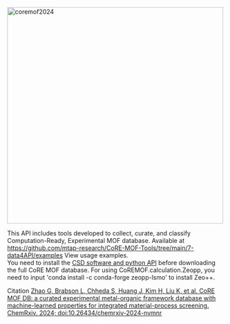 <img src="https://raw.githubusercontent.com/mtap-research/CoRE-MOF-Tools/main/figs/logo.png" alt="coremof2024" width="500">

This API includes tools developed to collect, curate, and classify Computation-Ready, Experimental MOF database.
Available at https://github.com/mtap-research/CoRE-MOF-Tools/tree/main/7-data4API/examples View usage examples.                     
You need to install the [CSD software and python API](https://downloads.ccdc.cam.ac.uk/documentation/API/installation_notes.html) before downloading the full CoRE MOF database.
For using CoREMOF.calculation.Zeopp, you need to input 'conda install -c conda-forge zeopp-lsmo' to install Zeo++.                               
              
Citation
[Zhao G, Brabson L, Chheda S, Huang J, Kim H, Liu K, et al. CoRE MOF DB: a curated experimental metal-organic framework database with machine-learned properties for integrated material-process screening. ChemRxiv. 2024; doi:10.26434/chemrxiv-2024-nvmnr](https://chemrxiv.org/engage/chemrxiv/article-details/6757ca12f9980725cf91c7e0)